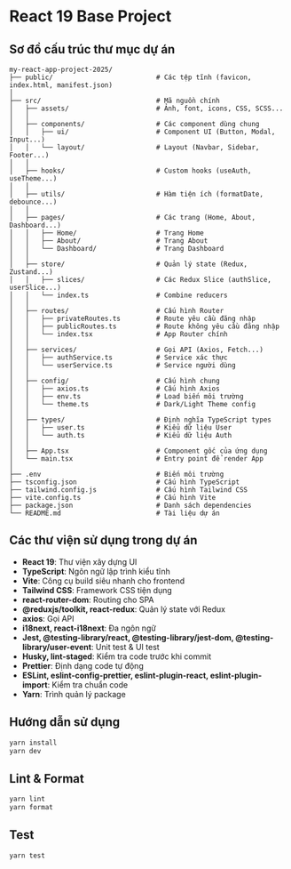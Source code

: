 
# React 19 Base Project

## Sơ đồ cấu trúc thư mục dự án

```
my-react-app-project-2025/
├── public/                          # Các tệp tĩnh (favicon, index.html, manifest.json)
│
├── src/                             # Mã nguồn chính
│   ├── assets/                      # Ảnh, font, icons, CSS, SCSS...
│   │
│   ├── components/                  # Các component dùng chung
│   │   ├── ui/                      # Component UI (Button, Modal, Input...)
│   │   └── layout/                  # Layout (Navbar, Sidebar, Footer...)
│   │
│   ├── hooks/                       # Custom hooks (useAuth, useTheme...)
│   │
│   ├── utils/                       # Hàm tiện ích (formatDate, debounce...)
│   │
│   ├── pages/                       # Các trang (Home, About, Dashboard...)
│   │   ├── Home/                    # Trang Home
│   │   ├── About/                   # Trang About
│   │   └── Dashboard/               # Trang Dashboard
│   │
│   ├── store/                       # Quản lý state (Redux, Zustand...)
│   │   ├── slices/                  # Các Redux Slice (authSlice, userSlice...)
│   │   └── index.ts                 # Combine reducers
│   │
│   ├── routes/                      # Cấu hình Router
│   │   ├── privateRoutes.ts         # Route yêu cầu đăng nhập
│   │   ├── publicRoutes.ts          # Route không yêu cầu đăng nhập
│   │   └── index.tsx                # App Router chính
│   │
│   ├── services/                    # Gọi API (Axios, Fetch...)
│   │   ├── authService.ts           # Service xác thực
│   │   └── userService.ts           # Service người dùng
│   │
│   ├── config/                      # Cấu hình chung
│   │   ├── axios.ts                 # Cấu hình Axios
│   │   ├── env.ts                   # Load biến môi trường
│   │   └── theme.ts                 # Dark/Light Theme config
│   │
│   ├── types/                       # Định nghĩa TypeScript types
│   │   ├── user.ts                  # Kiểu dữ liệu User
│   │   └── auth.ts                  # Kiểu dữ liệu Auth
│   │
│   ├── App.tsx                      # Component gốc của ứng dụng
│   └── main.tsx                     # Entry point để render App
│
├── .env                             # Biến môi trường
├── tsconfig.json                    # Cấu hình TypeScript
├── tailwind.config.js               # Cấu hình Tailwind CSS
├── vite.config.ts                   # Cấu hình Vite
├── package.json                     # Danh sách dependencies
└── README.md                        # Tài liệu dự án
```

## Các thư viện sử dụng trong dự án

- **React 19**: Thư viện xây dựng UI
- **TypeScript**: Ngôn ngữ lập trình kiểu tĩnh
- **Vite**: Công cụ build siêu nhanh cho frontend
- **Tailwind CSS**: Framework CSS tiện dụng
- **react-router-dom**: Routing cho SPA
- **@reduxjs/toolkit, react-redux**: Quản lý state với Redux
- **axios**: Gọi API
- **i18next, react-i18next**: Đa ngôn ngữ
- **Jest, @testing-library/react, @testing-library/jest-dom, @testing-library/user-event**: Unit test & UI test
- **Husky, lint-staged**: Kiểm tra code trước khi commit
- **Prettier**: Định dạng code tự động
- **ESLint, eslint-config-prettier, eslint-plugin-react, eslint-plugin-import**: Kiểm tra chuẩn code
- **Yarn**: Trình quản lý package

## Hướng dẫn sử dụng

```sh
yarn install
yarn dev
```

## Lint & Format

```sh
yarn lint
yarn format
```

## Test

```sh
yarn test
```
